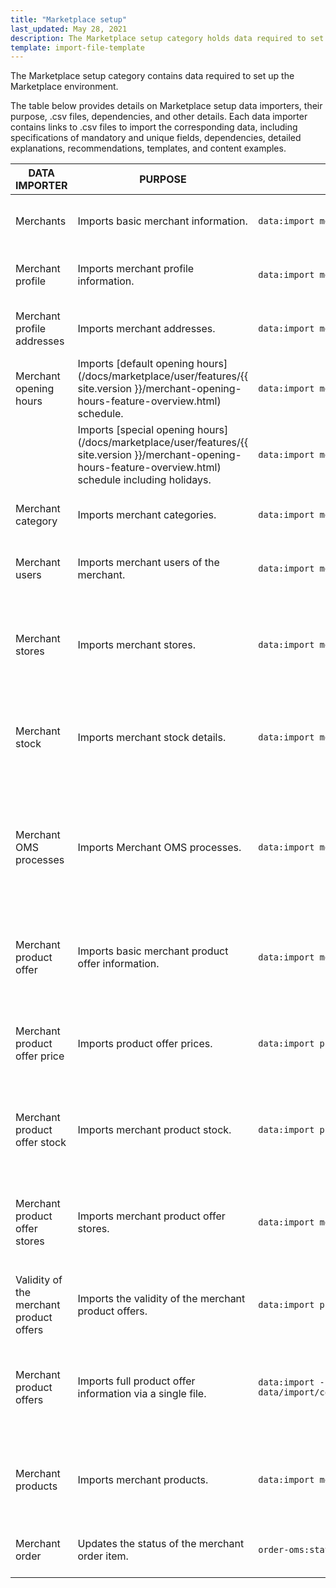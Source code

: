```yaml
---
title: "Marketplace setup"
last_updated: May 28, 2021
description: The Marketplace setup category holds data required to set up the Marketplace environment.
template: import-file-template
---
```


The Marketplace setup category contains data required to set up the Marketplace environment.

The table below provides details on Marketplace setup data importers, their purpose, .csv files, dependencies, and other details. Each data importer contains links to .csv files to import the corresponding data, including specifications of mandatory and unique fields, dependencies, detailed explanations, recommendations, templates, and content examples.

| DATA IMPORTER | PURPOSE | CONSOLE COMMAND | FILE(S) | DEPENDENCIES |
|-|-|-|-|-|
| Merchants | Imports basic merchant information. | `data:import merchant` | [merchant.csv](/docs/marketplace/dev/data-import/{{ site.version }}/file-details-merchant-csv.html) | [merchant_profile.csv](/docs/marketplace/dev/data-import/{{ site.version }}/file-details-merchant-profile-csv.html)  |
| Merchant profile | Imports merchant profile information. | `data:import merchant-profile`  | [merchant_profile.csv](/docs/marketplace/dev/data-import/{{ site.version }}/file-details-merchant-profile-csv.html) | [merchant.csv](/docs/marketplace/dev/data-import/{{ site.version }}/file-details-merchant-csv.html) |
| Merchant profile addresses | Imports merchant addresses. | `data:import merchant-profile-address` | [merchant_profile_address.csv](/docs/marketplace/dev/data-import/{{ site.version }}/file-details-merchant-profile-address-csv.html) | [merchant_profile.csv](/docs/marketplace/dev/data-import/{{ site.version }}/file-details-merchant-profile-csv.html) |
| Merchant opening hours | Imports [default opening hours](/docs/marketplace/user/features/{{ site.version }}/merchant-opening-hours-feature-overview.html) schedule. | `data:import merchant-opening-hours-weekday-schedule ` | [merchant_open_hours_week_day_schedule.csv](/docs/marketplace/dev/data-import/{{ site.version }}/file-details-merchant-open-hours-week-day-schedule-csv.html) | [merchant.csv](/docs/marketplace/dev/data-import/{{ site.version }}/file-details-merchant-csv.html) |
|  | Imports [special opening hours](/docs/marketplace/user/features/{{ site.version }}/merchant-opening-hours-feature-overview.html) schedule including holidays. | `data:import merchant-opening-hours-date-schedule` | [merchant_open_hours_date_schedule.csv](/docs/marketplace/dev/data-import/{{ site.version }}/file-details-merchant-open-hours-date-schedule-csv.html) | [merchant.csv](/docs/marketplace/dev/data-import/{{ site.version }}/file-details-merchant-csv.html) |
| Merchant category | Imports merchant categories. | `data:import merchant-category` | [merchant_category.csv](/docs/marketplace/dev/data-import/{{ site.version }}/file-details-merchant-category-csv.html) | [merchant.csv](/docs/marketplace/dev/data-import/{{ site.version }}/file-details-merchant-csv.html) |
| Merchant users | Imports merchant users of the merchant. | `data:import merchant-user` | [merchant_user.csv](/docs/marketplace/dev/data-import/{{ site.version }}/file-details-merchant-user-csv.html) | [merchant.csv](/docs/marketplace/dev/data-import/{{ site.version }}/file-details-merchant-csv.html) |
| Merchant stores | Imports merchant stores. | `data:import merchant-store` | [merchant_store.csv](/docs/marketplace/dev/data-import/{{ site.version }}/file-details-merchant-store-csv.html) | <ul><li>[merchant.csv](/docs/marketplace/dev/data-import/{{ site.version }}/file-details-merchant-csv.html)</li><li>`stores.php` configuration file of Demo Shop</li></ul> |
| Merchant stock | Imports merchant stock details. | `data:import merchant-stock` | [merchant_stock.csv](/docs/marketplace/dev/data-import/{{ site.version }}/file-details-merchant-stock-csv.html) | <ul><li>[merchant.csv](/docs/marketplace/dev/data-import/{{ site.version }}/file-details-merchant-csv.html)</li><li>[File details: warehouse.csv](https://documentation.spryker.com/docs/file-details-warehousecsv)</li></ul>  |
| Merchant OMS processes | Imports Merchant OMS processes. | `data:import merchant-oms-process` | [merchant_oms_process.csv](/docs/marketplace/dev/data-import/{{ site.version }}/file-details-merchant-oms-process-csv.html) | <ul><li>[merchant.csv](/docs/marketplace/dev/data-import/{{ site.version }}/file-details-merchant-csv.html)</li><li>OMS configuration that can be found at:<ul><li>`project/config/Zed/oms project/config/Zed/StateMachine`</li><li>`project/config/Zed/StateMachine`</li></ul></li> |
| Merchant product offer | Imports basic merchant product offer information. | `data:import merchant-product-offer` | [merchant_product_offer.csv](/docs/marketplace/dev/data-import/{{ site.version }}/file-details-merchant-product-offer-csv.html) | <ul><li>[merchant.csv](/docs/marketplace/dev/data-import/{{ site.version }}/file-details-merchant-csv.html)</li><li>[File details: product_concrete.csv](https://documentation.spryker.com/docs/file-details-product-concretecsv)</ul></li>  |
| Merchant product offer price | Imports product offer prices. | `data:import price-product-offer` | [price-product-offer.csv](/docs/marketplace/dev/data-import/{{ site.version }}/file-details-price-product-offer-csv.html) | <ul><li>[merchant_product_offer.csv](/docs/marketplace/dev/data-import/{{ site.version }}/file-details-merchant-product-offer-csv.html)</li><li>[product_price.csv](https://documentation.spryker.com/docs/file-details-product-pricecsv)</li></ul> |
| Merchant product offer stock | Imports merchant product stock. | `data:import product-offer-stock` | [product_offer_stock.csv](/docs/marketplace/dev/data-import/{{ site.version }}/file-details-product-offer-stock-csv.html) | <ul><li>[merchant_product_offer.csv](/docs/marketplace/dev/data-import/{{ site.version }}/file-details-merchant-product-offer-csv.html)</li><li>[warehouse.csv](https://documentation.spryker.com/docs/file-details-warehousecsv)</li></ul> |
| Merchant product offer stores | Imports merchant product offer stores. | `data:import merchant-product-offer-store` | [merchant_product_offer_store.csv](/docs/marketplace/dev/data-import/{{ site.version }}/file-details-merchant-product-offer-store-csv.html) | <ul><li>[merchant_product_offer.csv](/docs/marketplace/dev/data-import/{{ site.version }}/file-details-merchant-product-offer-csv.html)</li><li>`stores.php` configuration file of Demo Shop</li></ul> |
| Validity of the merchant product offers | Imports the validity of the merchant   product offers. | `data:import product-offer-validity` | [product_offer_validity.csv](/docs/marketplace/dev/data-import/{{ site.version }}/file-details-product-offer-validity-csv.html) | [merchant_product_offer.csv](/docs/marketplace/dev/data-import/{{ site.version }}/file-details-merchant-product-offer-csv.html) |
| Merchant product offers | Imports full product offer information via a single file. | `data:import --config data/import/common/combined_merchant_product_offer_import_config_{store}.yml` | [combined_merchant_product_offer.csv](/docs/marketplace/dev/data-import/{{ site.version }}/file-details-combined-merchant-product-offer-csv.html) | <ul><li>[merchant.csv](/docs/marketplace/dev/data-import/{{ site.version }}/file-details-merchant-csv.html)</li><li>`stores.php` configuration file of Demo Shop</li></ul> |
| Merchant products | Imports merchant products. | `data:import merchant-product` | [merchant_product.csv](/docs/marketplace/dev/data-import/{{ site.version }}/file-details-merchant-product-csv.html) | <ul><li>[merchant.csv](/docs/marketplace/dev/data-import/{{ site.version }}/file-details-merchant-csv.html)</li><li>[product_concrete.csv](https://documentation.spryker.com/docs/file-details-product-concretecsv)</li></ul> |
| Merchant order  | Updates the status of the merchant order item.  | `order-oms:status-import merchant-order-status` |[merchant-order-status.csv](/docs/marketplace/dev/data-import/{{ site.version }}/file-details-merchant-order-status-csv.html)|   |
